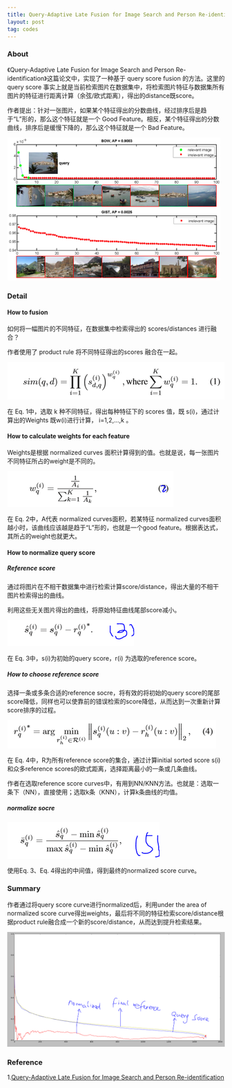 ```yaml
---
title: Query-Adaptive Late Fusion for Image Search and Person Re-identification -- Read notes
layout: post
tag: codes
---
```


### About

《Query-Adaptive Late Fusion for Image Search and Person Re-identification》这篇论文中，实现了一种基于 query score fusion 的方法。这里的 query score 事实上就是当前检索图片在数据集中，将检索图片特征与数据集所有图片的特征进行距离计算（余弦/欧式距离），得出的distance既score。

作者提出：针对一张图片，如果某个特征得出的分数曲线，经过排序后是趋于“L”形的，那么这个特征就是一个 Good Feature。相反，某个特征得出的分数曲线，排序后是缓慢下降的，那么这个特征就是一个 Bad Feature。

<img src="/images/query_adaptive_fusion_1.PNG" alt="">

### Detail

#### How to fusion

如何将一幅图片的不同特征，在数据集中检索得出的 scores/distances 进行融合？

作者使用了 product rule 将不同特征得出的scores 融合在一起。

<img src="/images/query_adaptive_fusion_2.PNG" alt="">

在 Eq. 1中，选取 k 种不同特征，得出每种特征下的 scores 值，既 s(i)，通过计算出的Weights 既w(i)进行计算， i=1,2,...,k 。

#### How to calculate weights for each feature

Weights是根据 normalized curves 面积计算得到的值。也就是说，每一张图片不同特征所占的weight是不同的。

<img src="/images/query_adaptive_fusion_3.PNG" alt="">

在 Eq. 2中，A代表 normalized curves面积，若某特征 normalized curves面积越小时，该曲线应该越是趋于“L”形的，也就是一个good feature。根据表达式，其所占的weight也就更大。

#### How to normalize query score

##### Reference score

通过将图片在不相干数据集中进行检索计算score/distance，得出大量的不相干图片检索得出的曲线。

利用这些无关图片得出的曲线，将原始特征曲线尾部score减小。

<img src="/images/query_adaptive_fusion_4.PNG" alt="">

在 Eq. 3中，s(i)为初始的query score，r(i) 为选取的reference score。

##### How to choose reference score

选择一条或多条合适的reference socre，将有效的将初始的query score的尾部score降低，同样也可以使靠前的错误检索的score降低，从而达到一次重新计算score排序的过程。

<img src="/images/query_adaptive_fusion_5.PNG" alt="">

在 Eq. 4中，R为所有reference score的集合，通过计算initial sorted score s(i)和众多reference scores的欧式距离，选择距离最小的一条或几条曲线。

作者在选取reference score curves中，有用到NN/KNN方法。也就是：选取一条下（NN），直接使用；选取k条（KNN），计算k条曲线的均值。

##### normalize socre

<img src="/images/query_adaptive_fusion_6.PNG" alt="">

使用Eq. 3、Eq. 4得出的中间值，得到最终的normalized score curve。

### Summary

作者通过将query score curve进行normalized后，利用under the area of normalized score curve得出weights，最后将不同的特征检索score/distance根据product rule融合成一个新的score/distance，从而达到提升检索结果。

<img src="/images/query_adaptive_fusion_7.PNG" alt="">

### Reference

1.[Query-Adaptive Late Fusion for Image Search and Person Re-identification](http://www.liangzheng.com.cn/Project/project_fusion.html)
